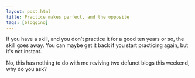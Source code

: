 ```yaml
---
layout: post.html
title: Practice makes perfect, and the opposite
tags: [blogging]
---
```


If you have a skill, and you don't practice it for a good ten years or so, the skill goes away. You can maybe get it back if you start practicing again, but it's not instant.

No, this has nothing to do with me reviving two defunct blogs this weekend, why do you ask?
